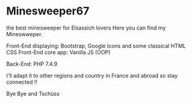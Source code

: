 # Minesweeper67
the best minesweeper for Elsassich lovers
Here you can find my Mineswweper.

Front-End displaying: Bootstrap, Google Icons and some classical HTML CSS 
Front-End core app: Vanilla JS (OOP)  
             
Back-End:    PHP 7.4.9

I'll adapt it to other regions and country in France and abroad so stay connected !!

Bye Bye and Tschüss
